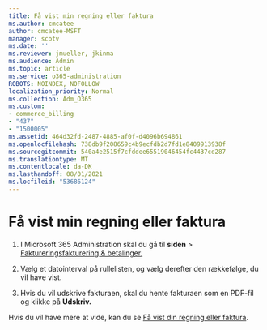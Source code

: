 ```yaml
---
title: Få vist min regning eller faktura
ms.author: cmcatee
author: cmcatee-MSFT
manager: scotv
ms.date: ''
ms.reviewer: jmueller, jkinma
ms.audience: Admin
ms.topic: article
ms.service: o365-administration
ROBOTS: NOINDEX, NOFOLLOW
localization_priority: Normal
ms.collection: Adm_O365
ms.custom:
- commerce_billing
- "437"
- "1500005"
ms.assetid: 464d32fd-2487-4885-af0f-d4096b694861
ms.openlocfilehash: 738db9f208659c4b9ecfdb2d7fd1e8409913938f
ms.sourcegitcommit: 540a4e2515f7cfddee65519046454fc4437cd287
ms.translationtype: MT
ms.contentlocale: da-DK
ms.lasthandoff: 08/01/2021
ms.locfileid: "53686124"
---
```

# <a name="view-my-bill-or-invoice"></a>Få vist min regning eller faktura

1. I Microsoft 365 Administration skal du gå til **siden** \> [Faktureringsfakturering & betalinger.](https://go.microsoft.com/fwlink/p/?linkid=848039)

2. Vælg et datointerval på rullelisten, og vælg derefter den rækkefølge, du vil have vist.

3. Hvis du vil udskrive fakturaen, skal du hente fakturaen som en PDF-fil og klikke på **Udskriv.**

Hvis du vil have mere at vide, kan du se [Få vist din regning eller faktura](/microsoft-365/commerce/billing-and-payments/view-your-bill-or-invoice).
